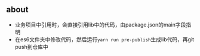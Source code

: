 ## about
- 业务项目中引用时，会直接引用lib中的代码，由package.json的main字段指明
- 在es6文件夹中修改代码，然后运行```yarn run pre-publish```生成lib代码，再git push到仓库中